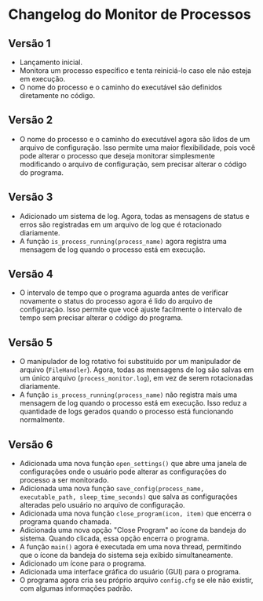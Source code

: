 # Changelog do Monitor de Processos

## Versão 1
- Lançamento inicial.
- Monitora um processo específico e tenta reiniciá-lo caso ele não esteja em execução.
- O nome do processo e o caminho do executável são definidos diretamente no código.

## Versão 2
- O nome do processo e o caminho do executável agora são lidos de um arquivo de configuração. Isso permite uma maior flexibilidade, pois você pode alterar o processo que deseja monitorar simplesmente modificando o arquivo de configuração, sem precisar alterar o código do programa.

## Versão 3
- Adicionado um sistema de log. Agora, todas as mensagens de status e erros são registradas em um arquivo de log que é rotacionado diariamente.
- A função `is_process_running(process_name)` agora registra uma mensagem de log quando o processo está em execução.

## Versão 4
- O intervalo de tempo que o programa aguarda antes de verificar novamente o status do processo agora é lido do arquivo de configuração. Isso permite que você ajuste facilmente o intervalo de tempo sem precisar alterar o código do programa.

## Versão 5
- O manipulador de log rotativo foi substituído por um manipulador de arquivo (`FileHandler`). Agora, todas as mensagens de log são salvas em um único arquivo (`process_monitor.log`), em vez de serem rotacionadas diariamente.
- A função `is_process_running(process_name)` não registra mais uma mensagem de log quando o processo está em execução. Isso reduz a quantidade de logs gerados quando o processo está funcionando normalmente.

## Versão 6
- Adicionada uma nova função `open_settings()` que abre uma janela de configurações onde o usuário pode alterar as configurações do processo a ser monitorado.
- Adicionada uma nova função `save_config(process_name, executable_path, sleep_time_seconds)` que salva as configurações alteradas pelo usuário no arquivo de configuração.
- Adicionada uma nova função `close_program(icon, item)` que encerra o programa quando chamada.
- Adicionada uma nova opção "Close Program" ao ícone da bandeja do sistema. Quando clicada, essa opção encerra o programa.
- A função `main()` agora é executada em uma nova thread, permitindo que o ícone da bandeja do sistema seja exibido simultaneamente.
- Adicionado um ícone para o programa.
- Adicionada uma interface gráfica do usuário (GUI) para o programa.
- O programa agora cria seu próprio arquivo `config.cfg` se ele não existir, com algumas informações padrão.
